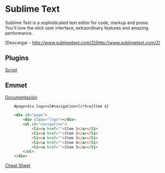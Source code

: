 # Sublime Text

Sublime Text is a sophisticated text editor for code, markup and prose.
You'll love the slick user interface, extraordinary features and amazing performance.

[Descargar - http://www.sublimetext.com/2](http://www.sublimetext.com/2)

## Plugins

[Script](https://packagecontrol.io/installation#st2)

## Emmet

[Documentación](http://docs.emmet.io/)

```HTML
	#page>div.logo+ul#navigation>li*5>a{Item $}
```	

```HTML
	<div id="page">
	    <div class="logo"></div>
	    <ul id="navigation">
	        <li><a href="">Item 1</a></li>
	        <li><a href="">Item 2</a></li>
	        <li><a href="">Item 3</a></li>
	        <li><a href="">Item 4</a></li>
	        <li><a href="">Item 5</a></li>
	    </ul>
	</div>
```

[Cheat Sheet](http://docs.emmet.io/cheat-sheet/)

